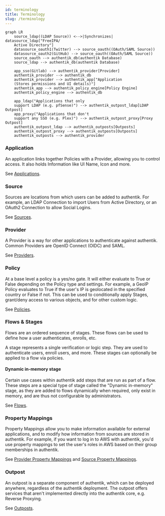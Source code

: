 ```yaml
---
id: terminology
title: Terminology
slug: /terminology
---
```


```mermaid
graph LR
    source_ldap((LDAP Source)) <-->|Synchronizes| datasource_ldap["FreeIPA/
    Active Directory"]
    datasource_oauth1(Twitter) --> source_oauth((OAuth/SAML Source))
    datasource_oauth2(GitHub) --> source_oauth((OAuth/SAML Source))
    source_oauth --> authentik_db(authentik Database)
    source_ldap --> authentik_db(authentik Database)

    app_sso(Gitlab) --> authentik_provider[Provider]
    authentik_provider --> authentik_db
    authentik_provider --> authentik_app["Application
    (Stores permissions and UI details)"]
    authentik_app --> authentik_policy_engine[Policy Engine]
    authentik_policy_engine --> authentik_db

    app_ldap("Applications that only
    support LDAP (e.g. pfSense)") --> authentik_outpost_ldap[LDAP Outpost]
    app_proxy("Applications that don't
    support any SSO (e.g. Plex)") --> authentik_outpost_proxy[Proxy Outpost]
    authentik_outpost_ldap --> authentik_outposts[Outposts]
    authentik_outpost_proxy --> authentik_outposts[Outposts]
    authentik_outposts --> authentik_provider
```

### Application

An application links together Policies with a Provider, allowing you to control access. It also holds Information like UI Name, Icon and more.

See [Applications](../add-secure-apps/applications/index.md).

### Source

Sources are locations from which users can be added to authentik. For example, an LDAP Connection to import Users from Active Directory, or an OAuth2 Connection to allow Social Logins.

See [Sources](../users-sources/sources/index.md).

### Provider

A Provider is a way for other applications to authenticate against authentik. Common Providers are OpenID Connect (OIDC) and SAML.

See [Providers](../add-secure-apps/providers/index.mdx).

### Policy

At a base level a policy is a yes/no gate. It will either evaluate to True or False depending on the Policy type and settings. For example, a GeoIP Policy evaluates to True if the user's IP is geolocated in the specified country or False if not. This can be used to conditionally apply Stages, grant/deny access to various objects, and for other custom logic.

See [Policies](../customize/policies/index.md).

### Flows & Stages

Flows are an ordered sequence of stages. These flows can be used to define how a user authenticates, enrolls, etc.

A stage represents a single verification or logic step. They are used to authenticate users, enroll users, and more. These stages can optionally be applied to a flow via policies.

#### Dynamic in-memory stage

Certain use cases within authentik add steps that are run as part of a flow. These steps are a special type of stage called the "Dynamic in-memory" stage, as they are added to flows dynamically when required, only exist in memory, and are thus not configurable by administrators.

See [Flows](../add-secure-apps/flows-stages/flow/index.md).

### Property Mappings

Property Mappings allow you to make information available for external applications, and to modify how information from sources are stored in authentik. For example, if you want to log in to AWS with authentik, you'd use property mappings to set the user's roles in AWS based on their group memberships in authentik.

See [Provider Property Mappings](../add-secure-apps/providers/property-mappings/index.md) and [Source Property Mappings](../users-sources/sources/property-mappings/index.md).

### Outpost

An outpost is a separate component of authentik, which can be deployed anywhere, regardless of the authentik deployment. The outpost offers services that aren't implemented directly into the authentik core, e.g. Reverse Proxying.

See [Outposts](../add-secure-apps/outposts/index.mdx).
